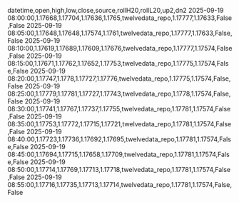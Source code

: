 datetime,open,high,low,close,source,rollH20,rollL20,up2,dn2
2025-09-19 08:00:00,1.17668,1.17704,1.17636,1.1765,twelvedata_repo,1.17777,1.17633,False,False
2025-09-19 08:05:00,1.17648,1.17648,1.17574,1.1761,twelvedata_repo,1.17777,1.17633,False,False
2025-09-19 08:10:00,1.17619,1.17689,1.17609,1.17676,twelvedata_repo,1.17777,1.17574,False,False
2025-09-19 08:15:00,1.17671,1.17762,1.17652,1.17753,twelvedata_repo,1.17775,1.17574,False,False
2025-09-19 08:20:00,1.17747,1.1778,1.17727,1.17776,twelvedata_repo,1.17775,1.17574,False,False
2025-09-19 08:25:00,1.17779,1.17781,1.17727,1.17743,twelvedata_repo,1.1778,1.17574,False,False
2025-09-19 08:30:00,1.17741,1.17767,1.17737,1.17755,twelvedata_repo,1.17781,1.17574,False,False
2025-09-19 08:35:00,1.17753,1.17772,1.17715,1.17721,twelvedata_repo,1.17781,1.17574,False,False
2025-09-19 08:40:00,1.17723,1.17736,1.17692,1.17695,twelvedata_repo,1.17781,1.17574,False,False
2025-09-19 08:45:00,1.17694,1.17715,1.17658,1.17709,twelvedata_repo,1.17781,1.17574,False,False
2025-09-19 08:50:00,1.17714,1.17769,1.17713,1.17718,twelvedata_repo,1.17781,1.17574,False,False
2025-09-19 08:55:00,1.17716,1.17735,1.17713,1.17714,twelvedata_repo,1.17781,1.17574,False,False

